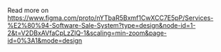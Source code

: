 Read more on https://www.figma.com/proto/nYTbaR5Bxmf1CwXCC7E5pP/Services-%E2%80%94-Software-Sale-System?type=design&node-id=1-2&t=V2DBxAVfaCpLzZlQ-1&scaling=min-zoom&page-id=0%3A1&mode=design
